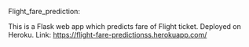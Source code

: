 Flight_fare_prediction:

This is a Flask web app which predicts fare of Flight ticket.
Deployed on Heroku.
Link: https://flight-fare-predictionss.herokuapp.com/
